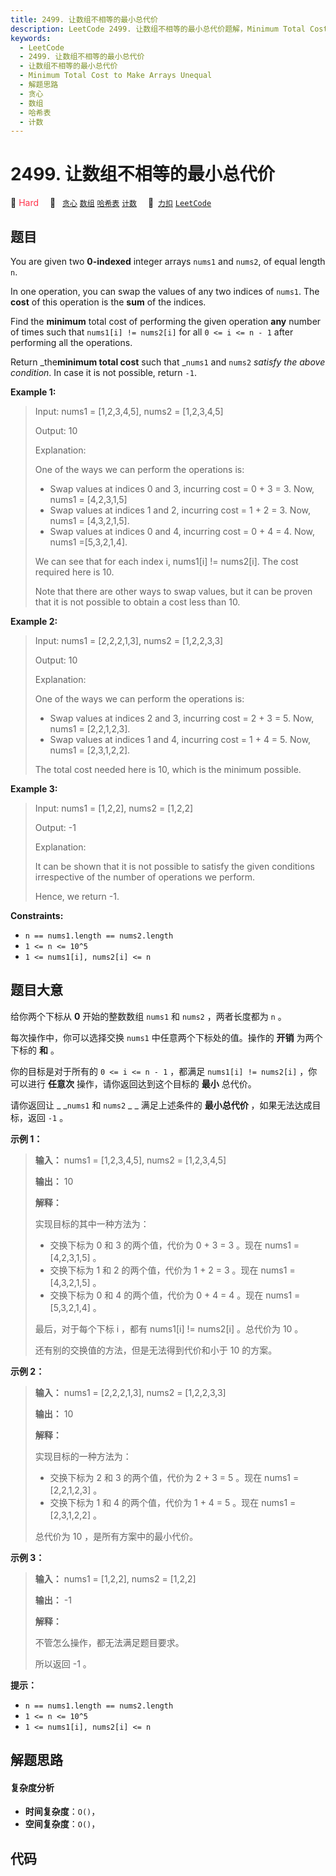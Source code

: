 ```yaml
---
title: 2499. 让数组不相等的最小总代价
description: LeetCode 2499. 让数组不相等的最小总代价题解，Minimum Total Cost to Make Arrays Unequal，包含解题思路、复杂度分析以及完整的 JavaScript 代码实现。
keywords:
  - LeetCode
  - 2499. 让数组不相等的最小总代价
  - 让数组不相等的最小总代价
  - Minimum Total Cost to Make Arrays Unequal
  - 解题思路
  - 贪心
  - 数组
  - 哈希表
  - 计数
---
```


# 2499. 让数组不相等的最小总代价

🔴 <font color=#ff334b>Hard</font>&emsp; 🔖&ensp; [`贪心`](/tag/greedy.md) [`数组`](/tag/array.md) [`哈希表`](/tag/hash-table.md) [`计数`](/tag/counting.md)&emsp; 🔗&ensp;[`力扣`](https://leetcode.cn/problems/minimum-total-cost-to-make-arrays-unequal) [`LeetCode`](https://leetcode.com/problems/minimum-total-cost-to-make-arrays-unequal)

## 题目

You are given two **0-indexed** integer arrays `nums1` and `nums2`, of equal
length `n`.

In one operation, you can swap the values of any two indices of `nums1`. The
**cost** of this operation is the **sum** of the indices.

Find the **minimum** total cost of performing the given operation **any**
number of times such that `nums1[i] != nums2[i]` for all `0 <= i <= n - 1`
after performing all the operations.

Return _the**minimum total cost** such that _`nums1` and `nums2` _satisfy the
above condition_. In case it is not possible, return `-1`.



**Example 1:**

> Input: nums1 = [1,2,3,4,5], nums2 = [1,2,3,4,5]
> 
> Output: 10
> 
> Explanation: 
> 
> One of the ways we can perform the operations is:
> - Swap values at indices 0 and 3, incurring cost = 0 + 3 = 3. Now, nums1 = [4,2,3,1,5]
> - Swap values at indices 1 and 2, incurring cost = 1 + 2 = 3. Now, nums1 = [4,3,2,1,5].
> - Swap values at indices 0 and 4, incurring cost = 0 + 4 = 4. Now, nums1 =[5,3,2,1,4].
> 
> We can see that for each index i, nums1[i] != nums2[i]. The cost required here is 10.
> 
> Note that there are other ways to swap values, but it can be proven that it is not possible to obtain a cost less than 10.

**Example 2:**

> Input: nums1 = [2,2,2,1,3], nums2 = [1,2,2,3,3]
> 
> Output: 10
> 
> Explanation: 
> 
> One of the ways we can perform the operations is:
> - Swap values at indices 2 and 3, incurring cost = 2 + 3 = 5. Now, nums1 = [2,2,1,2,3].
> - Swap values at indices 1 and 4, incurring cost = 1 + 4 = 5. Now, nums1 = [2,3,1,2,2].
> 
> The total cost needed here is 10, which is the minimum possible.

**Example 3:**

> Input: nums1 = [1,2,2], nums2 = [1,2,2]
> 
> Output: -1
> 
> Explanation: 
> 
> It can be shown that it is not possible to satisfy the given conditions irrespective of the number of operations we perform.
> 
> Hence, we return -1.

**Constraints:**

  * `n == nums1.length == nums2.length`
  * `1 <= n <= 10^5`
  * `1 <= nums1[i], nums2[i] <= n`


## 题目大意

给你两个下标从 **0**  开始的整数数组 `nums1` 和 `nums2` ，两者长度都为 `n` 。

每次操作中，你可以选择交换 `nums1` 中任意两个下标处的值。操作的 **开销**  为两个下标的 **和**  。

你的目标是对于所有的 `0 <= i <= n - 1` ，都满足 `nums1[i] != nums2[i]` ，你可以进行 **任意次**
操作，请你返回达到这个目标的 **最小**  总代价。

请你返回让 _ _`nums1` 和 `nums2` _ _ 满足上述条件的 **最小总代价** ，如果无法达成目标，返回 `-1` 。



**示例 1：**

> 
> 
> 
> 
> 
> **输入：** nums1 = [1,2,3,4,5], nums2 = [1,2,3,4,5]
> 
> **输出：** 10
> 
> **解释：**
> 
> 实现目标的其中一种方法为：
> - 交换下标为 0 和 3 的两个值，代价为 0 + 3 = 3 。现在 nums1 = [4,2,3,1,5] 。
> - 交换下标为 1 和 2 的两个值，代价为 1 + 2 = 3 。现在 nums1 = [4,3,2,1,5] 。
> - 交换下标为 0 和 4 的两个值，代价为 0 + 4 = 4 。现在 nums1 = [5,3,2,1,4] 。
> 
> 最后，对于每个下标 i ，都有 nums1[i] != nums2[i] 。总代价为 10 。
> 
> 还有别的交换值的方法，但是无法得到代价和小于 10 的方案。
> 
> 

**示例 2：**

> 
> 
> 
> 
> 
> **输入：** nums1 = [2,2,2,1,3], nums2 = [1,2,2,3,3]
> 
> **输出：** 10
> 
> **解释：**
> 
> 实现目标的一种方法为：
> - 交换下标为 2 和 3 的两个值，代价为 2 + 3 = 5 。现在 nums1 = [2,2,1,2,3] 。
> - 交换下标为 1 和 4 的两个值，代价为 1 + 4 = 5 。现在 nums1 = [2,3,1,2,2] 。
> 
> 总代价为 10 ，是所有方案中的最小代价。
> 
> 

**示例 3：**

> 
> 
> 
> 
> 
> **输入：** nums1 = [1,2,2], nums2 = [1,2,2]
> 
> **输出：** -1
> 
> **解释：**
> 
> 不管怎么操作，都无法满足题目要求。
> 
> 所以返回 -1 。
> 
> 



**提示：**

  * `n == nums1.length == nums2.length`
  * `1 <= n <= 10^5`
  * `1 <= nums1[i], nums2[i] <= n`


## 解题思路

#### 复杂度分析

- **时间复杂度**：`O()`，
- **空间复杂度**：`O()`，

## 代码

```javascript

```